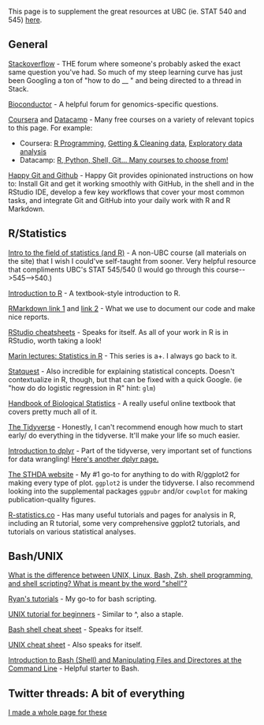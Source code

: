 This page is to supplement the great resources at UBC (ie. STAT 540 and 545) [here](https://github.com/ettheberge/Coding_Intro/tree/main/UBC_groups_resources).

## General

[Stackoverflow](https://stackoverflow.com/) - THE forum where someone's probably asked the exact same question you've had. So much of my steep learning curve has just been Googling a ton of "how to do __ " and being directed to a thread in Stack.

[Bioconductor](https://support.bioconductor.org/) - A helpful forum for genomics-specific questions.

[Coursera](https://www.coursera.org/) and [Datacamp](https://www.datacamp.com/) - Many free courses on a variety of relevant topics to this page. For example:
- Coursera: [R Programming](https://www.coursera.org/learn/r-programming), [Getting & Cleaning data](https://www.coursera.org/learn/data-cleaning), [Exploratory data analysis](https://www.coursera.org/learn/exploratory-data-analysis) 
- Datacamp: [R, Python, Shell, Git... Many courses to choose from!](https://www.datacamp.com/search?utf8=%E2%9C%93&q=&tab=courses&facets%5Btechnology%5D%5B%5D=R&facets%5Btechnology%5D%5B%5D=Python&facets%5Btechnology%5D%5B%5D=Shell)

[Happy Git and Github](https://happygitwithr.com/ ) - Happy Git provides opinionated instructions on how to: Install Git and get it working smoothly with GitHub, in the shell and in the RStudio IDE, develop a few key workflows that cover your most common tasks, and integrate Git and GitHub into your daily work with R and R Markdown. 

## R/Statistics

[Intro to the field of statistics (and R)](https://stat150.blog/) - A non-UBC course (all materials on the site) that I wish I could've self-taught from sooner. Very helpful resource that compliments UBC's STAT 545/540 (I would go through this course-->545-->540.)

[Introduction to R](https://cran.r-project.org/doc/contrib/Paradis-rdebuts_en.pdf) - A textbook-style introduction to R.

[RMarkdown link 1](https://rmarkdown.rstudio.com/articles_intro.html) and [link 2](https://bookdown.org/yihui/rmarkdown/) - What we use to document our code and make nice reports.

[RStudio cheatsheets](https://www.rstudio.com/resources/cheatsheets/) - Speaks for itself. As all of your work in R is in RStudio, worth taking a look! 

[Marin lectures: Statistics in R](https://www.statslectures.com/) - This series is a+. I always go back to it.

[Statquest](https://www.youtube.com/user/joshstarmer) - Also incredible for explaining statistical concepts. Doesn't contextualize in R, though, but that can be fixed with a quick Google. (ie "how do do logistic regression in R" hint: `glm`)

[Handbook of Biological Statistics](http://www.biostathandbook.com/) - A really useful online textbook that covers pretty much all of it.

[The Tidyverse](https://www.tidyverse.org/packages/) - Honestly, I can't recommend enough how much to start early/ do everything in the tidyverse. It'll make your life so much easier.   

[Introduction to dplyr](https://cran.r-project.org/web/packages/dplyr/vignettes/dplyr.html) - Part of the tidyverse, very important set of functions for data wrangling! [Here's another dplyr page.]( https://rpubs.com/justmarkham/dplyr-tutorial)

[The STHDA website](http://www.sthda.com/english/wiki/ggplot2-essentials) - My #1 go-to for anything to do with R/ggplot2 for making every type of plot. `ggplot2` is under the tidyverse. I also recommend looking into the supplemental packages `ggpubr` and/or `cowplot` for making publication-quality figures. 

[R-statistics.co](http://r-statistics.co/) - Has many useful tutorials and pages for analysis in R, including an R tutorial, some very comprehensive ggplot2 tutorials, and tutorials on various statistical analyses.

## Bash/UNIX

[What is the difference between UNIX, Linux, Bash, Zsh, shell programming, and shell scripting? What is meant by the word "shell"?](https://www.quora.com/What-is-the-difference-between-UNIX-Linux-Bash-Zsh-shell-programming-and-shell-scripting-What-is-meant-by-the-word-shell)

[Ryan's tutorials](https://ryanstutorials.net/bash-scripting-tutorial/) - My go-to for bash scripting.

[UNIX tutorial for beginners](http://www.ee.surrey.ac.uk/Teaching/Unix/) -  Similar to ^, also a staple.

[Bash shell cheat sheet](https://www.educative.io/blog/bash-shell-command-cheat-sheet) - Speaks for itself.

[UNIX cheat sheet](http://squirrel.sr.unh.edu/~jraeder/795895/uploads/UNIXCheatSheet.pdf) - Also speaks for itself.

[Introduction to Bash (Shell) and Manipulating Files and Directores at the Command Line](https://www.earthdatascience.org/courses/intro-to-earth-data-science/open-reproducible-science/bash/) - Helpful starter to Bash.

## Twitter threads: A bit of everything

[I made a whole page for these](https://github.com/ettheberge/Coding_Intro/blob/main/Internet_Resources/Twitter_Resources.md)
